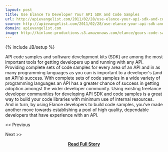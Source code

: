 ```yaml
---
layout: post
title: Use Elance To Developer Your API SDK and Code Samples
url: http://apievangelist.com/2011/02/28/use-elance-your-api-sdk-and-code-samples/
source: http://apievangelist.com/2011/02/28/use-elance-your-api-sdk-and-code-samples/
domain: apievangelist.com
image: http://kinlane-productions.s3.amazonaws.com/elance/gears-code-samples.jpg
---
```

{% include JB/setup %}<p>API code samples and software development kits (SDK) are among the most important tools for getting developers up and running with any API.
Providing complete sets of code samples for every area of an API and in as many programming languages as you can is important to a developer's (and an API's) success.  With complete sets of code samples in a wide variety of programming languages an API has a greater chance of success in getting adoption amongst the wider developer community.
Using existing freelance developer communities for developing API SDK and code samples is a great way to build your code libraries with minimum use of internal resources.  And in turn, by using Elance developers to build code samples, you've made another move towards establishing a pool of high quality, dependable developers that have experience with an API.



&lt;&lt; Previous

Next &gt;&gt;



</p>
<center><p><a href="http://apievangelist.com/2011/02/28/use-elance-your-api-sdk-and-code-samples/" style='padding:25px; font-sze:18px; font-weight: bold;'>Read Full Story</a></p></center>
